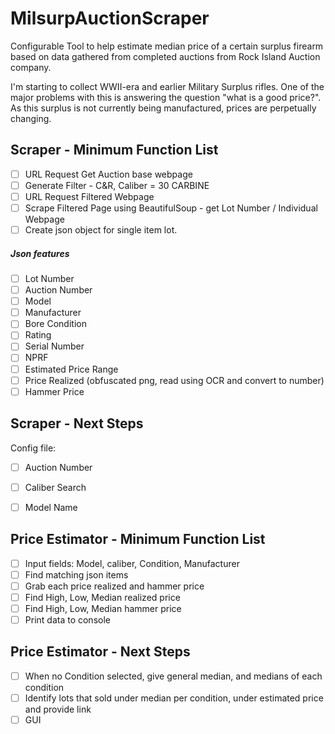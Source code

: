# MilsurpAuctionScraper

Configurable Tool to help estimate median price of a certain surplus firearm based on data gathered from completed auctions from Rock Island Auction company.

I'm starting to collect WWII-era and earlier Military Surplus rifles.  One of the major problems with this is answering the question "what is a good price?".  As this surplus is not currently being manufactured, prices are perpetually changing.

## Scraper - Minimum Function List
- [ ] URL Request Get Auction base webpage
- [ ] Generate Filter - C&R, Caliber = 30 CARBINE
- [ ] URL Request Filtered Webpage
- [ ] Scrape Filtered Page using BeautifulSoup - get Lot Number / Individual Webpage
- [ ] Create json object for single item lot.
##### Json features
- [ ] Lot Number
- [ ] Auction Number
- [ ] Model
- [ ] Manufacturer
- [ ] Bore Condition
- [ ] Rating
- [ ] Serial Number
- [ ] NPRF
- [ ] Estimated Price Range
- [ ] Price Realized (obfuscated png, read using OCR and convert to number)
- [ ] Hammer Price

## Scraper - Next Steps
Config file:
- [ ] Auction Number
- [ ] Caliber Search
- [ ] Model Name


## Price Estimator - Minimum Function List
- [ ] Input fields: Model, caliber, Condition, Manufacturer
- [ ] Find matching json items
- [ ] Grab each price realized and hammer price
- [ ] Find High, Low, Median realized price
- [ ] Find High, Low, Median hammer price
- [ ] Print data to console

## Price Estimator - Next Steps
- [ ] When no Condition selected, give general median, and medians of each condition
- [ ] Identify lots that sold under median per condition, under estimated price and provide link
- [ ] GUI